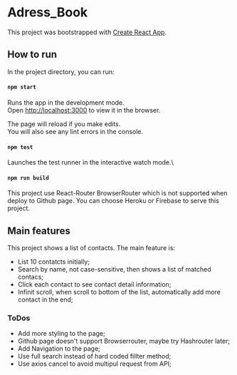 # Adress_Book

This project was bootstrapped with [Create React App](https://github.com/facebook/create-react-app).

## How to run

In the project directory, you can run:

#### `npm start`

Runs the app in the development mode.\
Open [http://localhost:3000](http://localhost:3000) to view it in the browser.

The page will reload if you make edits.\
You will also see any lint errors in the console.

#### `npm test`

Launches the test runner in the interactive watch mode.\

#### `npm run build`

This project use React-Router BrowserRouter which is not supported when deploy to Github page. You can choose Heroku or Firebase to serve this project. 

## Main features

This project shows a list of contacts. The main feature is:
* List 10 contatcts initially; 
* Search by name, not case-sensitive, then shows a list of matched contacs;
* Click each contact to see contact detail information;
* Infinit scroll, when scroll to bottom of the list, automatically add more contact in the end;


### ToDos

* Add more styling to the page;
* Github page doesn't support Browserrouter, maybe try Hashrouter later;
* Add Navigation to the page;
* Use full search instead of hard coded fillter method; 
* Use axios cancel to avoid multipul request from API;